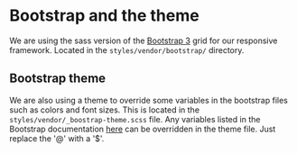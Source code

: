 # Bootstrap and the theme

We are using the sass version of the [Bootstrap 3](http://getbootstrap.com/) grid for our responsive framework. Located in the ```styles/vendor/bootstrap/``` directory.

## Bootstrap theme

We are also using a theme to override some variables in the bootstrap files such as colors and font sizes. This is located in the ```styles/vendor/_boostrap-theme.scss``` file. Any variables listed in the Bootstrap documentation [here](http://getbootstrap.com/customize/) can be overridden in the theme file. Just replace the '@' with a '$'.